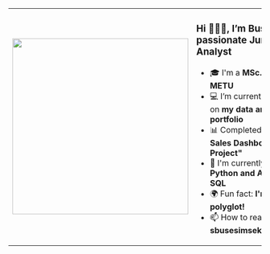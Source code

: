 <table>
  <tr>
    <td>
      <img src="https://i.pinimg.com/originals/e7/26/c7/e726c74ac081eed50feee1433d12c998.gif" width="350">
    </td>
    <td>
      <h3>Hi 🙋🏻‍♀️, I’m Buse — a passionate Junior Data Analyst</h3>
      <ul>
        <li>🎓 I'm a <b>MSc. Student at METU</b></li>
        <li>💻 I’m currently working on <b>my data analysis portfolio</b></li>
        <li>📊 Completed <b>"Retail Sales Dashboard Project"</b></li>
        <li>📖 I'm currently learning <b>Python and Advanced SQL</b></li>
        <li>🌍 Fun fact: <b>I'm a polyglot!</b></li>
        <li>📫 How to reach me: <b>sbusesimsek@gmail.com</b></li>
      </ul>
    </td>
  </tr>
</table>
